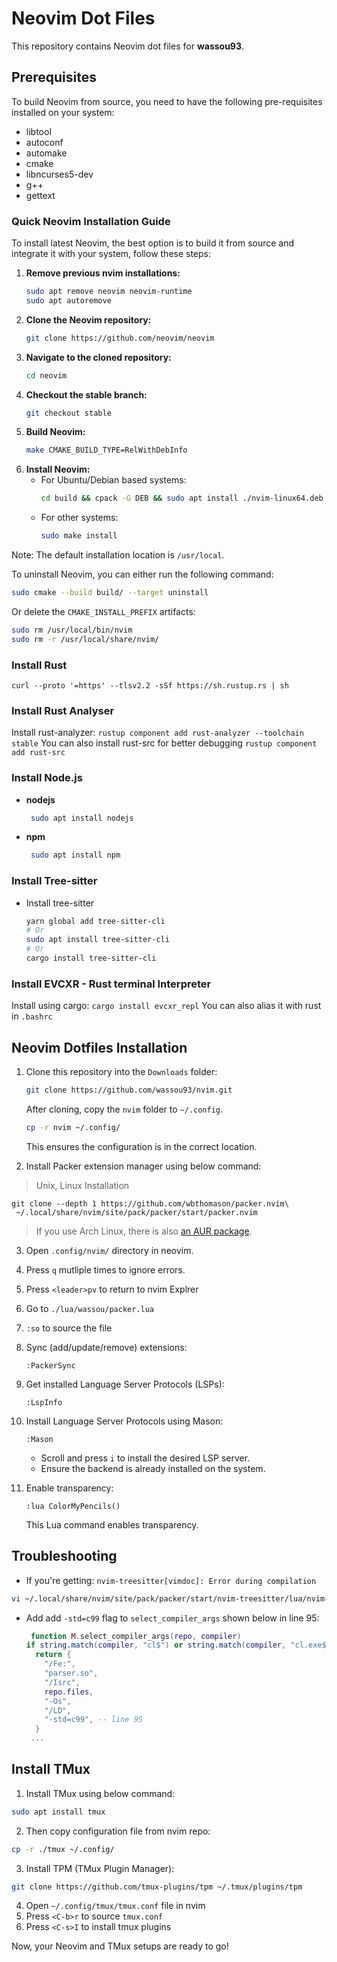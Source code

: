 # Neovim Dot Files

This repository contains Neovim dot files for **wassou93**.

## Prerequisites

To build Neovim from source, you need to have the following pre-requisites installed on your system:

- libtool
- autoconf
- automake
- cmake
- libncurses5-dev
- g++
- gettext

### Quick Neovim Installation Guide

To install latest Neovim, the best option is to build it from source and integrate it with your system, follow these steps:

1. **Remove previous nvim installations:**
   ```bash
   sudo apt remove neovim neovim-runtime
   sudo apt autoremove
   ```
3. **Clone the Neovim repository:**
   ```bash
   git clone https://github.com/neovim/neovim
   ```
4. **Navigate to the cloned repository:**
   ```bash
   cd neovim
   ```
5. **Checkout the stable branch:**
   ```bash
   git checkout stable
   ```
6. **Build Neovim:**
   ```bash
   make CMAKE_BUILD_TYPE=RelWithDebInfo
   ```
7. **Install Neovim:**
   - For Ubuntu/Debian based systems:
     ```bash
     cd build && cpack -G DEB && sudo apt install ./nvim-linux64.deb
     ```
   - For other systems:
     ```bash
     sudo make install
     ```

Note: The default installation location is `/usr/local`.

To uninstall Neovim, you can either run the following command:
```bash
sudo cmake --build build/ --target uninstall
```
Or delete the `CMAKE_INSTALL_PREFIX` artifacts:
```bash
sudo rm /usr/local/bin/nvim
sudo rm -r /usr/local/share/nvim/
```

### Install Rust
`curl --proto '=https' --tlsv2.2 -sSf https://sh.rustup.rs | sh`

### Install Rust Analyser
Install rust-analyzer:
`rustup component add rust-analyzer --toolchain stable`
You can also install rust-src for better debugging
`rustup component add rust-src`

### Install Node.js

- **nodejs**
  
   ```bash
    sudo apt install nodejs
    ```
- **npm**
  
   ```bash
    sudo apt install npm
    ```
   
### Install Tree-sitter

- Install tree-sitter

   ```bash
   yarn global add tree-sitter-cli
   # Or
   sudo apt install tree-sitter-cli
   # Or
   cargo install tree-sitter-cli
    ```

### Install EVCXR - Rust terminal Interpreter
Install using cargo:
`cargo install evcxr_repl`
You can also alias it with rust in `.bashrc`

## Neovim Dotfiles Installation

1. Clone this repository into the `Downloads` folder:

    ```bash
    git clone https://github.com/wassou93/nvim.git
    ```

    After cloning, copy the `nvim` folder to `~/.config`.

    ```bash
    cp -r nvim ~/.config/
    ```

    This ensures the configuration is in the correct location.

2. Install Packer extension manager using below command:

> Unix, Linux Installation

```shell
git clone --depth 1 https://github.com/wbthomason/packer.nvim\
 ~/.local/share/nvim/site/pack/packer/start/packer.nvim
```

> If you use Arch Linux, there is also [an AUR package](https://aur.archlinux.org/packages/nvim-packer-git/).

3. Open `.config/nvim/` directory in neovim.
4. Press `q` mutliple times to ignore errors.
5. Press `<leader>pv` to return to nvim Explrer
6. Go to `./lua/wassou/packer.lua`
7. `:so` to source the file
8. Sync (add/update/remove) extensions:

    ```vim
    :PackerSync
    ```

9. Get installed Language Server Protocols (LSPs):

    ```vim
    :LspInfo
    ```

10. Install Language Server Protocols using Mason:

    ```vim
    :Mason
    ```

    - Scroll and press `i` to install the desired LSP server.
    - Ensure the backend is already installed on the system.

11. Enable transparency:

    ```vim
    :lua ColorMyPencils()
    ```

    This Lua command enables transparency.

## Troubleshooting

- If you're getting: `nvim-treesitter[vimdoc]: Error during compilation`
```bash
vi ~/.local/share/nvim/site/pack/packer/start/nvim-treesitter/lua/nvim-treesitter/shell_command_selectors.lua
```
- Add add `-std=c99` flag to `select_compiler_args` shown below in line 95:
  ```lua
   function M.select_compiler_args(repo, compiler)
  if string.match(compiler, "cl$") or string.match(compiler, "cl.exe$") then
    return {
      "/Fe:",
      "parser.so",
      "/Isrc",
      repo.files,
      "-Os",
      "/LD",
      "-std=c99", -- line 95
    }
   ...
  ```

## Install TMux 
1. Install TMux using below command:
```bash
sudo apt install tmux 
```
2. Then copy configuration file from nvim repo:
```bash
cp -r ./tmux ~/.config/
```
3. Install TPM (TMux Plugin Manager):
```bash
git clone https://github.com/tmux-plugins/tpm ~/.tmux/plugins/tpm
```
4. Open `~/.config/tmux/tmux.conf` file in nvim 
5. Press `<C-b>r` to source `tmux.conf`
6. Press `<C-s>I` to install tmux plugins

Now, your Neovim and TMux setups are ready to go!
